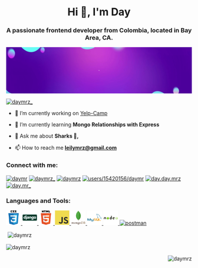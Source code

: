 <h1 align="center">Hi 👋, I'm Day</h1>
<h3 align="center">A passionate frontend developer from Colombia, located in Bay Area, CA.</h3>

<img align="center" src="./profile-banner.gif" alt="let's make it happen">
<p align="left"> <a href="https://twitter.com/daymrz_" target="blank"><img src="https://img.shields.io/twitter/follow/daymrz_?logo=twitter&style=for-the-badge" alt="daymrz_" /></a> </p>


- 🔭 I’m currently working on [Yelp-Camp](https://github.com/DayMrz/Yelp-Camp)

- 🌱 I’m currently learning **Mongo Relationships with Express**

- 💬 Ask me about **Sharks 🦈,**

- 📫 How to reach me **leilymrz@gmail.com**

<h3 align="left">Connect with me:</h3>
<p align="left">
<a href="https://codepen.io/daymr" target="blank"><img align="center" src="https://raw.githubusercontent.com/rahuldkjain/github-profile-readme-generator/master/src/images/icons/Social/codepen.svg" alt="daymr" height="30" width="40" /></a>
<a href="https://twitter.com/daymrz_" target="blank"><img align="center" src="https://raw.githubusercontent.com/rahuldkjain/github-profile-readme-generator/master/src/images/icons/Social/twitter.svg" alt="daymrz_" height="30" width="40" /></a>
<a href="https://linkedin.com/in/day-munoz-a6064113a/" target="blank"><img align="center" src="https://raw.githubusercontent.com/rahuldkjain/github-profile-readme-generator/master/src/images/icons/Social/linked-in-alt.svg" alt="daymrz" height="30" width="40" /></a>
<a href="https://stackoverflow.com/users/users/15420156/daymr" target="blank"><img align="center" src="https://raw.githubusercontent.com/rahuldkjain/github-profile-readme-generator/master/src/images/icons/Social/stack-overflow.svg" alt="users/15420156/daymr" height="30" width="40" /></a>
<a href="https://fb.com/day.day.mrz" target="blank"><img align="center" src="https://raw.githubusercontent.com/rahuldkjain/github-profile-readme-generator/master/src/images/icons/Social/facebook.svg" alt="day.day.mrz" height="30" width="40" /></a>
<a href="https://instagram.com/day.mr_" target="blank"><img align="center" src="https://raw.githubusercontent.com/rahuldkjain/github-profile-readme-generator/master/src/images/icons/Social/instagram.svg" alt="day.mr_" height="30" width="40" /></a>
</p>

<h3 align="left">Languages and Tools:</h3>
<p align="left"> <a href="https://www.w3schools.com/css/" target="_blank"> <img src="https://raw.githubusercontent.com/devicons/devicon/master/icons/css3/css3-original-wordmark.svg" alt="css3" width="40" height="40"/> </a> <a href="https://www.djangoproject.com/" target="_blank"> <img src="https://raw.githubusercontent.com/devicons/devicon/master/icons/django/django-original.svg" alt="django" width="40" height="40"/> </a> <a href="https://www.w3.org/html/" target="_blank"> <img src="https://raw.githubusercontent.com/devicons/devicon/master/icons/html5/html5-original-wordmark.svg" alt="html5" width="40" height="40"/> </a> <a href="https://developer.mozilla.org/en-US/docs/Web/JavaScript" target="_blank"> <img src="https://raw.githubusercontent.com/devicons/devicon/master/icons/javascript/javascript-original.svg" alt="javascript" width="40" height="40"/> </a> <a href="https://www.mongodb.com/" target="_blank"> <img src="https://raw.githubusercontent.com/devicons/devicon/master/icons/mongodb/mongodb-original-wordmark.svg" alt="mongodb" width="40" height="40"/> </a> <a href="https://www.mysql.com/" target="_blank"> <img src="https://raw.githubusercontent.com/devicons/devicon/master/icons/mysql/mysql-original-wordmark.svg" alt="mysql" width="40" height="40"/> </a> <a href="https://nodejs.org" target="_blank"> <img src="https://raw.githubusercontent.com/devicons/devicon/master/icons/nodejs/nodejs-original-wordmark.svg" alt="nodejs" width="40" height="40"/> </a> <a href="https://postman.com" target="_blank"> <img src="https://www.vectorlogo.zone/logos/getpostman/getpostman-icon.svg" alt="postman" width="40" height="40"/> </a> </p>

<p>&nbsp;<img align="center" src="https://github-readme-stats.vercel.app/api?username=daymrz&hide=prs,contribs&theme=tokyonight&show_icons=true&locale=en" alt="daymrz" /></p>

<p><img align="center" src="https://github-readme-streak-stats.herokuapp.com/?user=daymrz&theme=tokyonight" alt="daymrz" /></p>
<p align="right"> <img src="https://komarev.com/ghpvc/?username=daymrz&label=Profile%20views&color=0e75b6&style=flat" alt="daymrz"/> </p>

